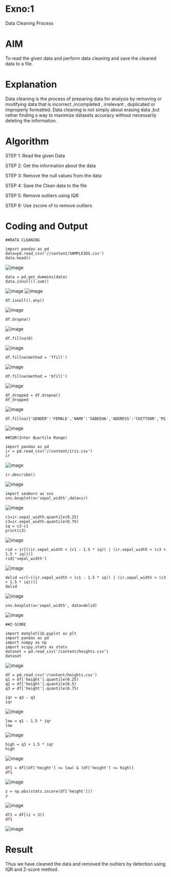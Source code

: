 # Exno:1
Data Cleaning Process

# AIM
To read the given data and perform data cleaning and save the cleaned data to a file.

# Explanation
Data cleaning is the process of preparing data for analysis by removing or modifying data that is incorrect ,incompleted , irrelevant , duplicated or improperly formatted. Data cleaning is not simply about erasing data ,but rather finding a way to maximize datasets accuracy without necessarily deleting the information.

# Algorithm
STEP 1: Read the given Data

STEP 2: Get the information about the data

STEP 3: Remove the null values from the data

STEP 4: Save the Clean data to the file

STEP 5: Remove outliers using IQR

STEP 6: Use zscore of to remove outliers

# Coding and Output
```
##DATA CLEANING
```
```
import pandas as pd
data=pd.read_csv('//content/SAMPLEIDS.csv')
data.head()
```
![image](https://github.com/user-attachments/assets/e77abcf8-19d2-441c-b688-ed2ed36e2181)

```
data = pd.get_dummies(data)
data.isnull().sum()
```
![image](https://github.com/user-attachments/assets/ac09c1d4-d9e4-4fa8-841a-41e3e9c2f0d1)
![image](https://github.com/user-attachments/assets/1133b602-c117-4c7a-9304-46595fa6bd41)

```
df.isnull().any()
```
![image](https://github.com/user-attachments/assets/b2a7544b-84c5-4a9a-96b0-1b711bd6f29b)
```
df.dropna()
```
![image](https://github.com/user-attachments/assets/999d6d6b-7a34-479d-b721-46b3258a44a7)

```
df.fillna(0)
```
![image](https://github.com/user-attachments/assets/e70e4922-03ff-470a-9ebf-eb60812ccb12)

```
df.fillna(method = 'ffill')
```
![image](https://github.com/user-attachments/assets/aad0862a-a1a8-4a09-8b4c-8751559d4d87)

```
df.fillna(method = 'bfill')
```
![image](https://github.com/user-attachments/assets/a2fc18ab-635a-41d0-9949-51cfcdc15a12)

```
df_dropped = df.dropna()
df_dropped
```
![image](https://github.com/user-attachments/assets/9c29b056-f500-4365-afed-09631b1187dd)

```
df.fillna({'GENDER':'FEMALE','NAME':'SABEEHA','ADDRESS':'CHITTOOR','M1':98,'M2':87,'M3':76,'M4':92,'TOTAL':305,'AVG':89.999999})
```
![image](https://github.com/user-attachments/assets/3d88fff2-9fa0-4c2b-81cb-8364dae1bd60)
```
##IQR(Inter Quartile Range)
```
```
import pandas as pd
ir = pd.read_csv('//content/iris.csv')
ir
```
![image](https://github.com/user-attachments/assets/e3f85f2e-33c5-4c0b-9c68-7746bf687817)
```
ir.describe()
```
![image](https://github.com/user-attachments/assets/d42be625-ad5d-4a5a-9c2a-33f6ad7c50a7)

```
import seaborn as sns
sns.boxplot(x='sepal_width',data=ir)
```
![image](https://github.com/user-attachments/assets/7042d2c9-fc31-4090-9bcc-58a1fdd78174)

```
c1=ir.sepal_width.quantile(0.25)
c3=ir.sepal_width.quantile(0.75)
iq = c3-c1
print(c3)
```
![image](https://github.com/user-attachments/assets/a509489b-fb8c-4204-8862-d60ad310e5ff)
```
rid = ir[((ir.sepal_width < (c1 - 1.5 * iq)) | (ir.sepal_width > (c3 + 1.5 * iq)))]
rid['sepal_width']
```
![image](https://github.com/user-attachments/assets/b3fcf995-ade7-4ac5-be96-2529c8d97a69)

```
delid =ir[~((ir.sepal_width < (c1 - 1.5 * iq)) | (ir.sepal_width > (c3 + 1.5 * iq)))]
delid
```
![image](https://github.com/user-attachments/assets/4930e4d7-e5ed-48c3-a766-cc855ac76ecf)
```
sns.boxplot(x='sepal_width', data=delid)
```
![image](https://github.com/user-attachments/assets/c0fcf1eb-365b-40a6-9637-df5e3630dfd0)
```
##Z-SCORE
```
```
import matplotlib.pyplot as plt
import pandas as pd
import numpy as np
import scipy.stats as stats
dataset = pd.read_csv('/content/heights.csv')
dataset
```
![image](https://github.com/user-attachments/assets/4214796d-fe15-4c0e-97df-df7f90dd842d)
```
df = pd.read_csv('/content/heights.csv')
q1 = df['height'].quantile(0.25)
q2 = df['height'].quantile(0.5)
q3 = df['height'].quantile(0.75)

iqr = q3 - q1
iqr
```
![image](https://github.com/user-attachments/assets/4e599c17-2338-4826-bdde-fb6b36693b82)

```
low = q1 - 1.5 * iqr
low
```
![image](https://github.com/user-attachments/assets/b32919f0-c456-4eab-bb79-7c99ecef39e5)
```
high = q3 + 1.5 * iqr
high
```
![image](https://github.com/user-attachments/assets/8ca6d4ba-3957-4888-a3c6-67f824540756)

```
df1 = df[(df['height'] >= low) & (df['height'] <= high)]
df1
```
![image](https://github.com/user-attachments/assets/e472358f-7390-4af3-9119-9f2ad2ef045c)
```
z = np.abs(stats.zscore(df['height']))
z
```
![image](https://github.com/user-attachments/assets/f5476b38-8b01-4905-b044-96ef168d5e21)
```
df1 = df[(z < 3)]
df1
```
![image](https://github.com/user-attachments/assets/a57f006a-fe7a-4acf-8462-9ab99c08b3c7)



# Result

Thus we have cleaned the data and removed the outliers by detection using IQR and Z-score method.
